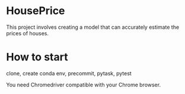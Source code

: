 # HousePrice
This project involves creating a model that can accurately estimate the prices of houses.

# How to start
clone, create conda env, precommit, pytask, pytest

You need Chromedriver compatible with your Chrome browser.
